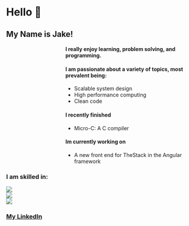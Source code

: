 <div>
  <h1>Hello 👋</h1>
  <!--   <img src="https://i.imgur.com/mBOLoZc.gif" alt="a nice pixel art of a scenic view, with a tree and leaves falling"></img> -->
  

  ## My Name is Jake!

  <div align="left" style="margin-left: 10rem;">

  #### I really enjoy learning, problem solving, and programming.

  #### I am passionate about a variety of topics, most prevalent being:

  - Scalable system design
  - High performance computing
  - Clean code

  #### I recently finished
  - Micro-C: A C compiler

  #### Im currently working on
  - A new front end for TheStack in the Angular framework
  </div>

  ### I am skilled in:

  <div>
    <a href="https://skillicons.dev">
      <img src="https://skillicons.dev/icons?i=rust,python,java,javascript,typescript,git,linux" /><br>
      <img src="https://skillicons.dev/icons?i=angular,arduino,aws,django,html,css,eclipse" /><br>
      <img src="https://skillicons.dev/icons?i=github,gradle,heroku,mysql,postman,spring,threejs" /><br>
    </a>
  </div>

  ### [My LinkedIn](https://www.linkedin.com/in/jake-snell-016684242/)


</div>
